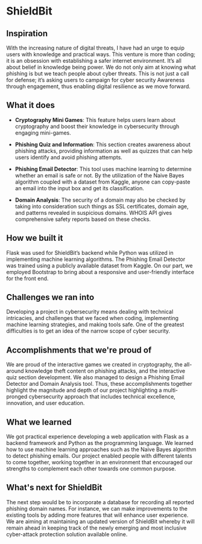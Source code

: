 # ShieldBit

## Inspiration
With the increasing nature of digital threats, I have had an urge to equip users with knowledge and practical ways. This venture is more than coding; it is an obsession with establishing a safer internet environment. It’s all about belief in knowledge being power. We do not only aim at knowing what phishing is but we teach people about cyber threats. This is not just a call for defense; it’s asking users to campaign for cyber security Awareness through engagement, thus enabling digital resilience as we move forward.

## What it does
- **Cryptography Mini Games**: This feature helps users learn about cryptography and boost their knowledge in cybersecurity through engaging mini-games.

- **Phishing Quiz and Information**: This section creates awareness about phishing attacks, providing information as well as quizzes that can help users identify and avoid phishing attempts.

- **Phishing Email Detector**: This tool uses machine learning to determine whether an email is safe or not. By the utilization of the Naive Bayes algorithm coupled with a dataset from Kaggle, anyone can copy-paste an email into the input box and get its classification.

- **Domain Analysis**: The security of a domain may also be checked by taking into consideration such things as SSL certificates, domain age, and patterns revealed in suspicious domains. WHOIS API gives comprehensive safety reports based on these checks.

## How we built it
Flask was used for ShieldBit’s backend while Python was utilized in implementing machine learning algorithms. The Phishing Email Detector was trained using a publicly available dataset from Kaggle. On our part, we employed Bootstrap to bring about a responsive and user-friendly interface for the front end.

## Challenges we ran into
Developing a project in cybersecurity means dealing with technical intricacies, and challenges that we faced when coding, implementing machine learning strategies, and making tools safe. One of the greatest difficulties is to get an idea of the narrow scope of cyber security.

## Accomplishments that we're proud of
We are proud of the interactive games we created in cryptography, the all-around knowledge theft content on phishing attacks, and the interactive quiz section development. We also managed to design a Phishing Email Detector and Domain Analysis tool. Thus, these accomplishments together highlight the magnitude and depth of our project highlighting a multi-pronged cybersecurity approach that includes technical excellence, innovation, and user education.

## What we learned
We got practical experience developing a web application with Flask as a backend framework and Python as the programming language. We learned how to use machine learning approaches such as the Naive Bayes algorithm to detect phishing emails. Our project enabled people with different talents to come together, working together in an environment that encouraged our strengths to complement each other towards one common purpose.

## What's next for ShieldBit
The next step would be to incorporate a database for recording all reported phishing domain names. For instance, we can make improvements to the existing tools by adding more features that will enhance user experience. We are aiming at maintaining an updated version of ShieldBit whereby it will remain ahead in keeping track of the newly emerging and most inclusive cyber-attack protection solution available online.
